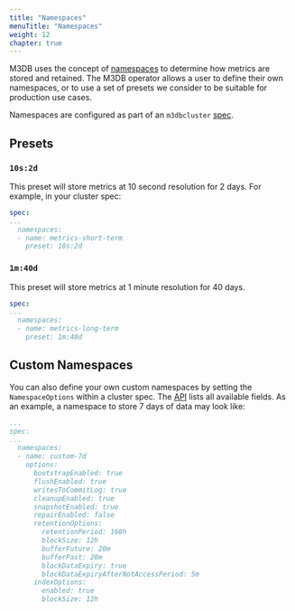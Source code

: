 ```yaml
---
title: "Namespaces"
menuTitle: "Namespaces"
weight: 12
chapter: true
---
```


M3DB uses the concept of [namespaces][m3db-namespaces] to determine how metrics are stored and retained. The M3DB
operator allows a user to define their own namespaces, or to use a set of presets we consider to be suitable for
production use cases.

Namespaces are configured as part of an `m3dbcluster` [spec][api-namespaces].

## Presets

### `10s:2d`

This preset will store metrics at 10 second resolution for 2 days. For example, in your cluster spec:

```yaml
spec:
...
  namespaces:
  - name: metrics-short-term
    preset: 10s:2d
```

### `1m:40d`

This preset will store metrics at 1 minute resolution for 40 days.

```yaml
spec:
...
  namespaces:
  - name: metrics-long-term
    preset: 1m:40d
```

## Custom Namespaces

You can also define your own custom namespaces by setting the `NamespaceOptions` within a cluster spec. The
[API][api-ns-options] lists all available fields. As an example, a namespace to store 7 days of data may look like:
```yaml
...
spec:
...
  namespaces:
  - name: custom-7d
    options:
      bootstrapEnabled: true
      flushEnabled: true
      writesToCommitLog: true
      cleanupEnabled: true
      snapshotEnabled: true
      repairEnabled: false
      retentionOptions:
        retentionPeriod: 168h
        blockSize: 12h
        bufferFuture: 20m
        bufferPast: 20m
        blockDataExpiry: true
        blockDataExpiryAfterNotAccessPeriod: 5m
      indexOptions:
        enabled: true
        blockSize: 12h
```


[api-namespaces]: /docs/v1.2/operator/api#namespace
[api-ns-options]: /docs/v1.2/operator/api#namespaceoptions
[m3db-namespaces]: https://docs.m3db.io/operational_guide/namespace_configuration/
